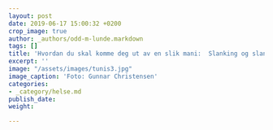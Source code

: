 ```yaml
---
layout: post
date: 2019-06-17 15:00:32 +0200
crop_image: true
author: _authors/odd-m-lunde.markdown
tags: []
title: 'Hvordan du skal komme deg ut av en slik mani:  Slanking og slankemani'
excerpt: ''
image: "/assets/images/tunis3.jpg"
image_caption: 'Foto: Gunnar Christensen'
categories:
- _category/helse.md
publish_date: 
weight: 

---
```

